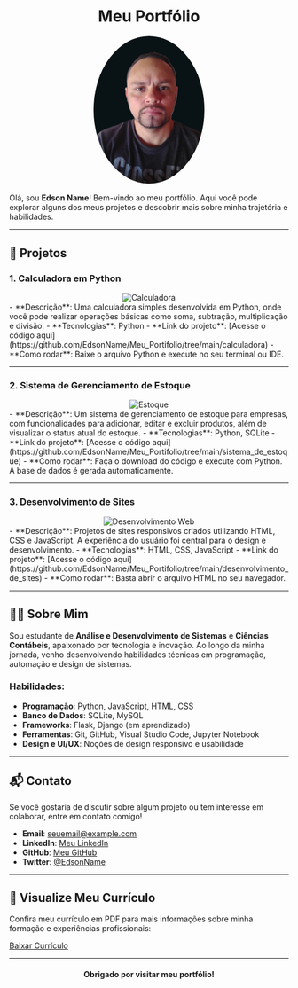 # <div align="center">Meu Portfólio</div>

<div align="center">
    <img src="assets/HEADER/perfil_01.png" alt="Meu Avatar" width="200" style="border-radius: 50%;" />
</div>

Olá, sou **Edson Name**! Bem-vindo ao meu portfólio. Aqui você pode explorar alguns dos meus projetos e descobrir mais sobre minha trajetória e habilidades.

---

## 🚀 Projetos

### 1. **Calculadora em Python**
   <div align="center">
      <img src="https://upload.wikimedia.org/wikipedia/commons/0/0a/Calculator_icon.png" alt="Calculadora" width="150" />
   </div>
   - **Descrição**: Uma calculadora simples desenvolvida em Python, onde você pode realizar operações básicas como soma, subtração, multiplicação e divisão.
   - **Tecnologias**: Python
   - **Link do projeto**: [Acesse o código aqui](https://github.com/EdsonName/Meu_Portifolio/tree/main/calculadora)
   - **Como rodar**: Baixe o arquivo Python e execute no seu terminal ou IDE.

---

### 2. **Sistema de Gerenciamento de Estoque**
   <div align="center">
      <img src="https://upload.wikimedia.org/wikipedia/commons/0/09/Stock_Stock_Market_Icon.png" alt="Estoque" width="150" />
   </div>
   - **Descrição**: Um sistema de gerenciamento de estoque para empresas, com funcionalidades para adicionar, editar e excluir produtos, além de visualizar o status atual do estoque.
   - **Tecnologias**: Python, SQLite
   - **Link do projeto**: [Acesse o código aqui](https://github.com/EdsonName/Meu_Portifolio/tree/main/sistema_de_estoque)
   - **Como rodar**: Faça o download do código e execute com Python. A base de dados é gerada automaticamente.

---

### 3. **Desenvolvimento de Sites**
   <div align="center">
      <img src="https://upload.wikimedia.org/wikipedia/commons/a/a4/HTML5_logo_icon.svg" alt="Desenvolvimento Web" width="150" />
   </div>
   - **Descrição**: Projetos de sites responsivos criados utilizando HTML, CSS e JavaScript. A experiência do usuário foi central para o design e desenvolvimento.
   - **Tecnologias**: HTML, CSS, JavaScript
   - **Link do projeto**: [Acesse o código aqui](https://github.com/EdsonName/Meu_Portifolio/tree/main/desenvolvimento_de_sites)
   - **Como rodar**: Basta abrir o arquivo HTML no seu navegador.

---

## 🧑‍💻 Sobre Mim

Sou estudante de **Análise e Desenvolvimento de Sistemas** e **Ciências Contábeis**, apaixonado por tecnologia e inovação. Ao longo da minha jornada, venho desenvolvendo habilidades técnicas em programação, automação e design de sistemas.

### Habilidades:
- **Programação**: Python, JavaScript, HTML, CSS
- **Banco de Dados**: SQLite, MySQL
- **Frameworks**: Flask, Django (em aprendizado)
- **Ferramentas**: Git, GitHub, Visual Studio Code, Jupyter Notebook
- **Design e UI/UX**: Noções de design responsivo e usabilidade

---

## 📬 Contato

Se você gostaria de discutir sobre algum projeto ou tem interesse em colaborar, entre em contato comigo!

- **Email**: [seuemail@example.com](mailto:seuemail@example.com)
- **LinkedIn**: [Meu LinkedIn](https://www.linkedin.com/in/seu-linkedin)
- **GitHub**: [Meu GitHub](https://github.com/EdsonName)
- **Twitter**: [@EdsonName](https://twitter.com/EdsonName)

---

## 📄 Visualize Meu Currículo

Confira meu currículo em PDF para mais informações sobre minha formação e experiências profissionais:

[Baixar Currículo](https://www.example.com/curriculo.pdf)

---

<div align="center">
    <h4>Obrigado por visitar meu portfólio!</h4>
</div>
